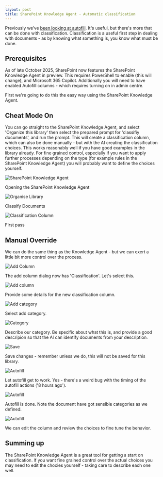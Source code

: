 ```yaml
---
layout: post
title: SharePoint Knowledge Agent - Automatic classification
---
```



Previously we've [been looking at autofill](2025-06-07-In-Praise-Of-Autofill.md). It's useful, but there's more that can be done with classification. Classification is a useful first step in dealing with documents - as by knowing what something is, you know what must be done.

## Prerequisites ##

As of late October 2025, SharePoint now features the SharePoint Knowledge Agent in preview. This requires PowerShell to enable (this will change), and Microsoft 365 Copilot. Additionally you will need to have enabled Autofill columns - which requires turning on in admin centre.

First we're going to do this the easy way using the SharePoint Knowledge Agent.

## Cheat Mode On ##

You can go straight to the SharePoint Knowledge Agent, and select 'Organize this library' then select the prepared prompt for 'classifiy documents', and run the prompt. This will create a classification column, which can also be done manually - but with the AI creating the classification choices. This works reasonably well if you have good examples in the library already. For fine grained control, especially if you want to apply further processes depending on the type (for example rules in the SharePoint Knowledge Agent) you will probably want to define the choices yourself.

![SharePoint Knowledge Agent](../images/2025-10-22/9a.png)

Opening the SharePoint Knowledge Agent


![Organise Library](../images/2025-10-22/9b.png)

Classify Documents

![Classification Column](../images/2025-10-22/9c.png)

First pass

## Manual Override ##

We can do the same thing as the Knowledge Agent - but we can exert a little bit more control over the process.

![Add Column](../images/2025-10-22/1.png)

The add column dialog now has 'Classification'. Let's select this.

![Add column](../images/2025-10-22/2.png)

Provide some details for the new classification column.

![Add category](../images/2025-10-22/3.png)

Select add category.


![Category](../images/2025-10-22/4.png)

Describe our category. Be specific about what this is, and provide a good descripion so that the AI can identify documents from your description.

![Save](../images/2025-10-22/5.png)

Save changes - remember unless we do, this will not be saved for this library.

![Autofill](../images/2025-10-22/6.png)

Let autofill get to work. Yes - there's a weird bug with the timing of the autofill actions ('8 hours ago').

![Autofill](../images/2025-10-22/7.png)

Autofill is done. Note the document have got sensible categories as we defined.

![Autofill](../images/2025-10-22/8.png)



We can edit the column and review the choices to fine tune the behavior.

## Summing up ##

The SharePoint Knowledge Agent is a great tool for getting a start on classification. If you want fine grained control over the actual choices you may need to edit the chocies yourself - taking care to describe each one well.
